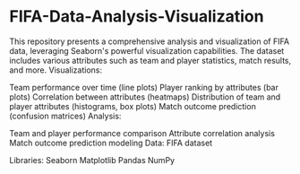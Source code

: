 # FIFA-Data-Analysis-Visualization
This repository presents a comprehensive analysis and visualization of FIFA data, leveraging Seaborn's powerful visualization capabilities. The dataset includes various attributes such as team and player statistics, match results, and more.
Visualizations:

Team performance over time (line plots)
Player ranking by attributes (bar plots)
Correlation between attributes (heatmaps)
Distribution of team and player attributes (histograms, box plots)
Match outcome prediction (confusion matrices)
Analysis:

Team and player performance comparison
Attribute correlation analysis
Match outcome prediction modeling
Data:
FIFA dataset  


Libraries:
Seaborn
Matplotlib
Pandas
NumPy
